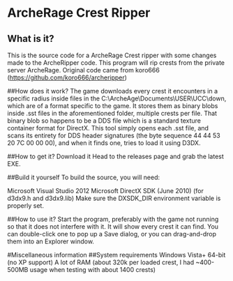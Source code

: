 # ArcheRage Crest Ripper

## What is it?
This is the source code for a ArcheRage Crest ripper with some changes made to the ArcheRipper code. This program will rip crests from the private server ArcheRage. Original code came from koro666 (https://github.com/koro666/archeripper)

##How does it work?
The game downloads every crest it encounters in a specific radius inside files in the C:\ArcheAge\Documents\USER\UCC\down, which are of a format specific to the game. It stores them as binary blobs inside .sst files in the aforementioned folder, multiple crests per file. That binary blob so happens to be a DDS file which is a standard texture container format for DirectX. This tool simply opens each .sst file, and scans its entirety for DDS header signatures (the byte sequence 44 44 53 20 7C 00 00 00), and when it finds one, tries to load it using D3DX.

##How to get it?
Download it
Head to the releases page and grab the latest EXE.

##Build it yourself
To build the source, you will need:

Microsoft Visual Studio 2012
Microsoft DirectX SDK (June 2010) (for d3dx9.h and d3dx9.lib)
Make sure the DXSDK_DIR environment variable is properly set.

##How to use it?
Start the program, preferably with the game not running so that it does not interfere with it. It will show every crest it can find. You can double-click one to pop up a Save dialog, or you can drag-and-drop them into an Explorer window.

#Miscellaneous information
##System requirements
Windows Vista+ 64-bit (no XP support)
A lot of RAM (about 320k per loaded crest, I had ~400-500MB usage when testing with about 1400 crests)
